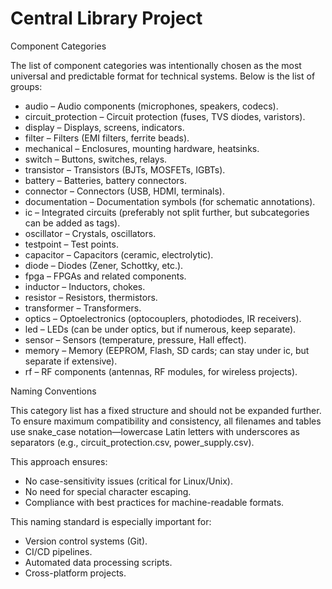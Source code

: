 # Central Library Project

Component Categories

The list of component categories was intentionally chosen as the most universal and predictable format for technical systems. Below is the list of groups:

- audio – Audio components (microphones, speakers, codecs).
- circuit_protection – Circuit protection (fuses, TVS diodes, varistors).
- display – Displays, screens, indicators.
- filter – Filters (EMI filters, ferrite beads).
- mechanical – Enclosures, mounting hardware, heatsinks.
- switch – Buttons, switches, relays.
- transistor – Transistors (BJTs, MOSFETs, IGBTs).
- battery – Batteries, battery connectors.
- connector – Connectors (USB, HDMI, terminals).
- documentation – Documentation symbols (for schematic annotations).
- ic – Integrated circuits (preferably not split further, but subcategories can be added as tags).
- oscillator – Crystals, oscillators.
- testpoint – Test points.
- capacitor – Capacitors (ceramic, electrolytic).
- diode – Diodes (Zener, Schottky, etc.).
- fpga – FPGAs and related components.
- inductor – Inductors, chokes.
- resistor – Resistors, thermistors.
- transformer – Transformers.
- optics – Optoelectronics (optocouplers, photodiodes, IR receivers).
- led – LEDs (can be under optics, but if numerous, keep separate).
- sensor – Sensors (temperature, pressure, Hall effect).
- memory – Memory (EEPROM, Flash, SD cards; can stay under ic, but separate if extensive).
- rf – RF components (antennas, RF modules, for wireless projects).

Naming Conventions

This category list has a fixed structure and should not be expanded further. To ensure maximum compatibility and consistency, all filenames and tables use snake_case notation—lowercase Latin letters with underscores as separators (e.g., circuit_protection.csv, power_supply.csv).

This approach ensures:

- No case-sensitivity issues (critical for Linux/Unix).
- No need for special character escaping.
- Compliance with best practices for machine-readable formats.

This naming standard is especially important for:

- Version control systems (Git).
- CI/CD pipelines.
- Automated data processing scripts.
- Cross-platform projects.
